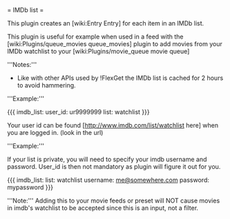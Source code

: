 = IMDb list =

This plugin creates an [wiki:Entry Entry] for each item in an IMDb list.

This plugin is useful for example when used in a feed with the [wiki:Plugins/queue_movies queue_movies] plugin to add movies from your IMDb watchlist to your [wiki:Plugins/movie_queue movie queue]

'''Notes:''' 

 * Like with other APIs used by !FlexGet the IMDb list is cached for 2 hours to avoid hammering.

'''Example:'''

{{{
imdb_list:
  user_id: ur9999999
  list: watchlist
}}}

Your user id can be found [http://www.imdb.com/list/watchlist here] when you are logged in. (look in the url)

'''Example:'''

If your list is private, you will need to specify your imdb username and password. User_id is then not mandatory as plugin will figure it out for you.

{{{
imdb_list:
  list: watchlist
  username: me@somewhere.com
  password: mypassword
}}}

'''Note:''' Adding this to your movie feeds or preset will NOT cause movies in imdb's watchlist to be accepted since this is an input, not a filter.